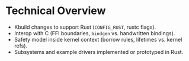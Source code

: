 # Technical Overview

- Kbuild changes to support Rust (`CONFIG_RUST`, rustc flags).
- Interop with C (FFI boundaries, `bindgen` vs. handwritten bindings).
- Safety model inside kernel context (borrow rules, lifetimes vs. kernel refs).
- Subsystems and example drivers implemented or prototyped in Rust.
